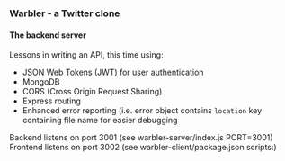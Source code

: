 ### Warbler - a Twitter clone

#### The backend server

Lessons in writing an API, this time using:
* JSON Web Tokens (JWT) for user authentication
* MongoDB
* CORS (Cross Origin Request Sharing)
* Express routing
* Enhanced error reporting (i.e. error object contains `location` key
	containing file name for easier debugging


Backend listens on port 3001 (see warbler-server/index.js PORT=3001)
Frontend listens on port 3002 (see warbler-client/package.json scripts:)


